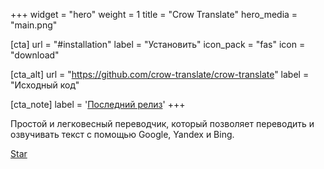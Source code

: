 +++
widget = "hero"
weight = 1
title = "Crow Translate"
hero_media = "main.png"

[cta]
  url = "#installation"
  label = "Установить"
  icon_pack = "fas"
  icon = "download"
  
[cta_alt]
  url = "https://github.com/crow-translate/crow-translate"
  label = "Исходный код"

[cta_note]
  label = '<a class="js-github-release" href="https://github.com/crow-translate/crow-translate/releases/latest" data-repo="crow-translate/crow-translate">Последний релиз<!-- V --></a>'
+++

Простой и легковесный переводчик, который позволяет переводить и озвучивать текст с помощью Google, Yandex и Bing.

<span style="text-shadow: none;"><a class="github-button" href="https://github.com/crow-translate/crow-translate" data-icon="octicon-star" data-size="large" data-show-count="true" aria-label="Star this on GitHub">Star</a><script async defer src="https://buttons.github.io/buttons.js"></script></span>
